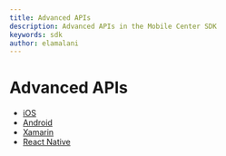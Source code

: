 ```yaml
---
title: Advanced APIs
description: Advanced APIs in the Mobile Center SDK
keywords: sdk
author: elamalani
---
```


# Advanced APIs

* [iOS](ios.md)
* [Android](android.md)
* [Xamarin](xamarin.md)
* [React Native](react-native.md)
